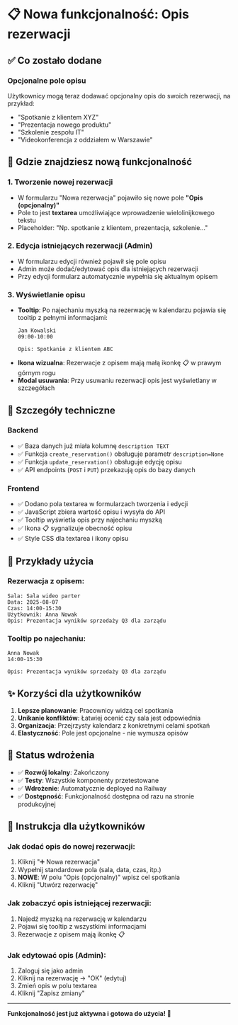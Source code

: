 # 📋 Nowa funkcjonalność: Opis rezerwacji

## ✅ Co zostało dodane

### **Opcjonalne pole opisu**
Użytkownicy mogą teraz dodawać opcjonalny opis do swoich rezerwacji, na przykład:
- "Spotkanie z klientem XYZ"
- "Prezentacja nowego produktu"
- "Szkolenie zespołu IT"
- "Videokonferencja z oddziałem w Warszawie"

## 🎯 Gdzie znajdziesz nową funkcjonalność

### **1. Tworzenie nowej rezerwacji**
- W formularzu "Nowa rezerwacja" pojawiło się nowe pole **"Opis (opcjonalny)"**
- Pole to jest **textarea** umożliwiające wprowadzenie wielolinijkowego tekstu
- Placeholder: "Np. spotkanie z klientem, prezentacja, szkolenie..."

### **2. Edycja istniejących rezerwacji (Admin)**
- W formularzu edycji również pojawił się pole opisu
- Admin może dodać/edytować opis dla istniejących rezerwacji
- Przy edycji formularz automatycznie wypełnia się aktualnym opisem

### **3. Wyświetlanie opisu**
- **Tooltip**: Po najechaniu myszką na rezerwację w kalendarzu pojawia się tooltip z pełnymi informacjami:
  ```
  Jan Kowalski
  09:00-10:00
  
  Opis: Spotkanie z klientem ABC
  ```
- **Ikona wizualna**: Rezerwacje z opisem mają małą ikonkę 📋 w prawym górnym rogu
- **Modal usuwania**: Przy usuwaniu rezerwacji opis jest wyświetlany w szczegółach

## 🔧 Szczegóły techniczne

### **Backend**
- ✅ Baza danych już miała kolumnę `description TEXT`
- ✅ Funkcja `create_reservation()` obsługuje parametr `description=None`
- ✅ Funkcja `update_reservation()` obsługuje edycję opisu
- ✅ API endpoints (`POST` i `PUT`) przekazują opis do bazy danych

### **Frontend**
- ✅ Dodano pola textarea w formularzach tworzenia i edycji
- ✅ JavaScript zbiera wartość opisu i wysyła do API
- ✅ Tooltip wyświetla opis przy najechaniu myszką
- ✅ Ikona 📋 sygnalizuje obecność opisu
- ✅ Style CSS dla textarea i ikony opisu

## 🎨 Przykłady użycia

### **Rezerwacja z opisem:**
```
Sala: Sala wideo parter
Data: 2025-08-07
Czas: 14:00-15:30
Użytkownik: Anna Nowak
Opis: Prezentacja wyników sprzedaży Q3 dla zarządu
```

### **Tooltip po najechaniu:**
```
Anna Nowak
14:00-15:30

Opis: Prezentacja wyników sprzedaży Q3 dla zarządu
```

## ✨ Korzyści dla użytkowników

1. **Lepsze planowanie**: Pracownicy widzą cel spotkania
2. **Unikanie konfliktów**: Łatwiej ocenić czy sala jest odpowiednia
3. **Organizacja**: Przejrzysty kalendarz z konkretnymi celami spotkań
4. **Elastyczność**: Pole jest opcjonalne - nie wymusza opisów

## 🚀 Status wdrożenia

- ✅ **Rozwój lokalny**: Zakończony
- ✅ **Testy**: Wszystkie komponenty przetestowane
- ✅ **Wdrożenie**: Automatycznie deployed na Railway
- ✅ **Dostępność**: Funkcjonalność dostępna od razu na stronie produkcyjnej

## 📱 Instrukcja dla użytkowników

### **Jak dodać opis do nowej rezerwacji:**
1. Kliknij "➕ Nowa rezerwacja"
2. Wypełnij standardowe pola (sala, data, czas, itp.)
3. **NOWE**: W polu "Opis (opcjonalny)" wpisz cel spotkania
4. Kliknij "Utwórz rezerwację"

### **Jak zobaczyć opis istniejącej rezerwacji:**
1. Najedź myszką na rezerwację w kalendarzu
2. Pojawi się tooltip z wszystkimi informacjami
3. Rezerwacje z opisem mają ikonkę 📋

### **Jak edytować opis (Admin):**
1. Zaloguj się jako admin
2. Kliknij na rezerwację → "OK" (edytuj)
3. Zmień opis w polu textarea
4. Kliknij "Zapisz zmiany"

---

**Funkcjonalność jest już aktywna i gotowa do użycia! 🎉**
